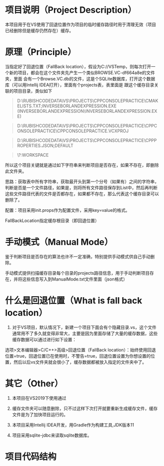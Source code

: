 # 项目说明（Project Description）

本项目用于在VS使用了回退位置作为项目的临时缓存路径时用于清理无效（项目已经删除但是缓存仍然存在）缓存。

# 原理（Principle）

当指定好了回退位置（FallBack location），假设为C://VSTemp，则每次打开一个新的项目，都会在这个文件夹先产生一个类似BROWSE.VC-df664a8e的文件夹，里面
会有一个Browse.VC.db的文件，这是个SQLite数据库，打开这个数据库（可以用Intellij IDEA打开），里面有个projects表，表里面是
跟这个缓存目录关联的项目目录，类似如下


> D:\RUBISHCODEDATA\VS\PROJECTS\CPPCONSOLEPRACTICE\CMAKELISTS.TXT;INVERSEBORLANDEXPRESSION.EXE (INVERSEBORLANDEXPRESSION\INVERSEBORLANDEXPRESSION.EXE)

> D:\RUBISHCODEDATA\VS\PROJECTS\CPPCONSOLEPRACTICE\CPPCONSOLEPRACTICE\CPPCONSOLEPRACTICE.VCXPROJ

> D:\RUBISHCODEDATA\VS\PROJECTS\CPPCONSOLEPRACTICE\CPPPROPERTIES.JSON;DEFAULT

> \\?\:WORKSPACE

所以这个项目关键就是通过如下字符串来判断项目是否存在，如果不存在，即删除此文件夹。

思路：获取表中所有字符串，获取最开头到第一个分号（如果有）之间的字符串，判断是否是一个文件路径，如果是，则将所有文件路径保存到List中，然后再判断这些文件路径代表的文件是否都存在，如果都不存在，那么代表这个缓存目录可以删除了。

配置：项目采用init.props作为配置文件，采用key=value的格式。

FallBackLocation指定缓存根目录（即回退位置）



# 手动模式（Manual Mode）

鉴于判断项目是否存在的算法也许不一定准确，特别提供手动模式供自己手动删除。

手动模式提供扫描缓存目录每个目录的projects路径信息，用于手动判断项目存在，并将这些信息写入到ManualMode.txt文件里面（json格式）


# 什么是回退位置（What is fall back location）

1. 对于VS项目，默认情况下，新建一个项目下面会有个隐藏目录.vs，这个文件通常用不了多久就变得非常大，主要是因为里面存储了大量的缓存数据，这些缓存数据可以通过进行如下设置：

选项>文本编辑器>C/C++>高级>回退位置（FallBack location）：始终使用回退位置=true，回退位置已在使用时，不警告=true，回退位置设置为你想设置的位置，然后以后vs文件夹就会很小了，缓存数据都被放入指定的文件夹中了。



# 其它（Other）

1. 本项目在VS2019下使用通过

2. 缓存文件夹可以随意删除，只不过这样下次打开就要重新生成缓存文件，缓存文件是为了加快项目运行的。

3. 本项目采用Intellij IDEA开发，用Gradle作为构建工具,JDK版本11

4. 项目采用sqlite-jdbc来读取sqlite数据库。


# 项目代码结构

